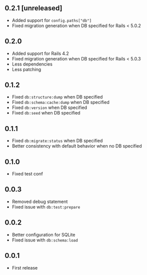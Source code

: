 ## 0.2.1 [unreleased]

- Added support for `config.paths["db"]`
- Fixed migration generation when DB specified for Rails < 5.0.2

## 0.2.0

- Added support for Rails 4.2
- Fixed migration generation when DB specified for Rails < 5.0.3
- Less dependencies
- Less patching

## 0.1.2

- Fixed `db:structure:dump` when DB specified
- Fixed `db:schema:cache:dump` when DB specified
- Fixed `db:version` when DB specified
- Fixed `db:seed` when DB specified

## 0.1.1

- Fixed `db:migrate:status` when DB specified
- Better consistency with default behavior when no DB specified

## 0.1.0

- Fixed test conf

## 0.0.3

- Removed debug statement
- Fixed issue with `db:test:prepare`

## 0.0.2

- Better configuration for SQLite
- Fixed issue with `db:schema:load`

## 0.0.1

- First release
